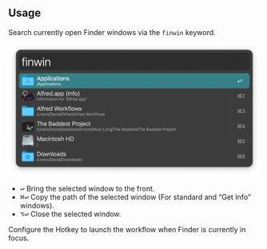 ## Usage

Search currently open Finder windows via the `finwin` keyword.

![Searching open Finder windows](images/finwin.png)

* <kbd>↩︎</kbd> Bring the selected window to the front.
* <kbd>⌘</kbd><kbd>↩︎</kbd> Copy the path of the selected window (For standard and “Get Info” windows).
* <kbd>⌥</kbd><kbd>↩︎</kbd> Close the selected window.

Configure the Hotkey to launch the workflow when Finder is currently in focus.
